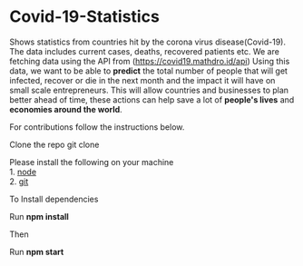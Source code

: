 # Covid-19-Statistics
Shows statistics from countries hit by the corona virus disease(Covid-19). The data includes current cases, deaths, recovered patients etc. We are fetching data using the API from (https://covid19.mathdro.id/api)
Using this data, we want to be able to **predict** the total number of people that will get infected, recover or die in the next month and the impact it will have on small scale entrepreneurs. This will allow countries and businesses to plan better ahead of time, these actions can help save a lot of **people's lives** and **economies around the world**.

For contributions follow the instructions below.

Clone the repo
git clone 

Please install the following on your machine  <br/>                                                                              1. [node](https://nodejs.org/en/download/)  <br/>                                                                                2. [git](https://git-scm.com/download/win)

To Install dependencies

Run **npm install**

Then

Run **npm start**
